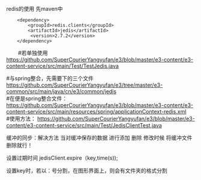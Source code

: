 redis的使用
先maven中
<!--jedis-->
        <dependency>
            <groupId>redis.clients</groupId>
            <artifactId>jedis</artifactId>
             <version>2.7.2</version>
        </dependency>
        
#若单独使用
https://github.com/SuperCourierYangyufan/e3/blob/master/e3-content/e3-content-service/src/main/Test/TestJedis.java
</br>


#与spring整合，先需要下的三个文件
https://github.com/SuperCourierYangyufan/e3/tree/master/e3-common/src/main/java/cn/e3/common/jedis  
</br>
#在便是spring整合文件：
https://github.com/SuperCourierYangyufan/e3/blob/master/e3-content/e3-content-service/src/main/resources/spring/applicationContext-redis.xml
</br>
#使用方法：
https://github.com/SuperCourierYangyufan/e3/blob/master/e3-content/e3-content-service/src/main/Test/JedisClientTest.java
</br>


缓冲的同步：解决方法 当对缓冲保存的数据 进行添加 删除 修改时候 将缓冲文件删除就行！

设置过期时间 jedisClient.expire（key,time(s));

设置key时，若以：号分割，在图形界面上，则会有文件夹的格式分割
